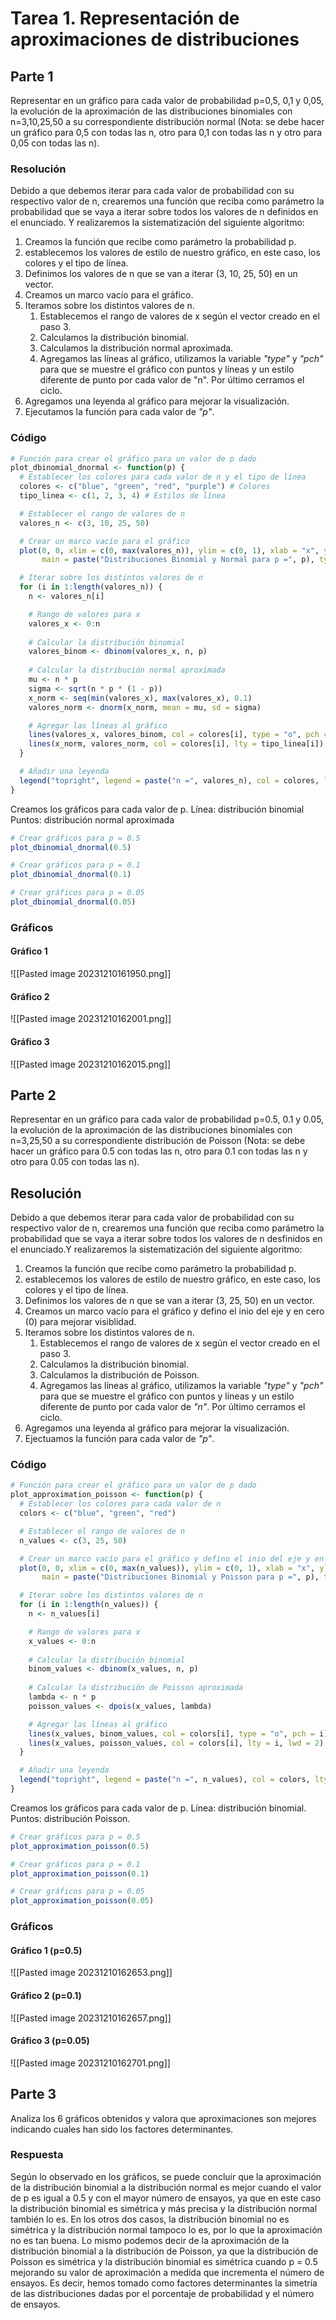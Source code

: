 # Tarea 1. Representación de aproximaciones de distribuciones

## Parte 1
Representar en un gráfico para cada valor de probabilidad p=0,5, 0,1 y 0,05, la evolución de la aproximación de las distribuciones binomiales con n=3,10,25,50 a su correspondiente distribución normal (Nota: se debe hacer un gráfico para 0,5 con todas las n, otro para 0,1 con todas las n y otro para 0,05 con todas las n).

### Resolución
Debido a que debemos iterar para cada valor de probabilidad con su respectivo valor de n, crearemos una función que reciba como parámetro la probabilidad que se vaya a iterar sobre todos los valores de n definidos en el enunciado. Y realizaremos la sistematización del siguiente algoritmo:

1. Creamos la función que recibe como parámetro la probabilidad p.
2. establecemos los valores de estilo de nuestro gráfico, en este caso, los colores y el tipo de línea.
3. Definimos los valores de n que se van a iterar (3, 10, 25, 50) en un vector.
4. Creamos un marco vacío para el gráfico.
5. Iteramos sobre los distintos valores de n.
	1. Establecemos el rango de valores de x según el vector creado en el paso 3.
	2. Calculamos la distribución binomial.
	3. Calculamos la distribución normal aproximada.
	4. Agregamos las líneas al gráfico, utilizamos la variable *"type"* y *"pch"* para que se muestre el gráfico con puntos y líneas y un estilo diferente de punto por cada valor de "n". Por último cerramos el ciclo.
6. Agregamos una leyenda al gráfico para mejorar la visualización.
7. Ejecutamos la función para cada valor de *"p"*.

### Código
```R
# Función para crear el gráfico para un valor de p dado
plot_dbinomial_dnormal <- function(p) {
  # Establecer los colores para cada valor de n y el tipo de línea
  colores <- c("blue", "green", "red", "purple") # Colores
  tipo_linea <- c(1, 2, 3, 4) # Estilos de línea

  # Establecer el rango de valores de n
  valores_n <- c(3, 10, 25, 50)

  # Crear un marco vacío para el gráfico
  plot(0, 0, xlim = c(0, max(valores_n)), ylim = c(0, 1), xlab = "x", ylab = "Probabilidad",
       main = paste("Distribuciones Binomial y Normal para p =", p), type = "n")

  # Iterar sobre los distintos valores de n
  for (i in 1:length(valores_n)) {
    n <- valores_n[i]

    # Rango de valores para x
    valores_x <- 0:n
    
    # Calcular la distribución binomial
    valores_binom <- dbinom(valores_x, n, p)
    
    # Calcular la distribución normal aproximada
    mu <- n * p
    sigma <- sqrt(n * p * (1 - p))
    x_norm <- seq(min(valores_x), max(valores_x), 0.1)
    valores_norm <- dnorm(x_norm, mean = mu, sd = sigma)

    # Agregar las líneas al gráfico
    lines(valores_x, valores_binom, col = colores[i], type = "o", pch = i)
    lines(x_norm, valores_norm, col = colores[i], lty = tipo_linea[i])
  }

  # Añadir una leyenda
  legend("topright", legend = paste("n =", valores_n), col = colores, lty = tipo_linea, pch = 1:length(valores_n), cex = 0.8)
}
```
Creamos los gráficos para cada valor de p.
Línea: distribución binomial
Puntos: distribución normal aproximada
```R
# Crear gráficos para p = 0.5
plot_dbinomial_dnormal(0.5)

# Crear gráficos para p = 0.1
plot_dbinomial_dnormal(0.1)

# Crear gráficos para p = 0.05
plot_dbinomial_dnormal(0.05)
```
### Gráficos
#### Gráfico 1
![[Pasted image 20231210161950.png]]

#### Gráfico 2
![[Pasted image 20231210162001.png]]

#### Gráfico 3
![[Pasted image 20231210162015.png]]

## Parte 2
Representar en un gráfico para cada valor de probabilidad p=0.5, 0.1 y 0.05, la evolución de la aproximación de las distribuciones binomiales con n=3,25,50 a su correspondiente distribución de Poisson (Nota: se debe hacer un gráfico para 0.5 con todas las n, otro para 0.1 con todas las n y otro para 0.05 con todas las n).

## Resolución
Debido a que debemos iterar para cada valor de probabilidad con su respectivo valor de n, crearemos una función que reciba como parámetro la probabilidad que se vaya a iterar sobre todos los valores de n desfinidos en el enunciado.Y realizaremos la sistematización del siguiente algoritmo:

1. Creamos la función que recibe como parámetro la probabilidad p.
2. establecemos los valores de estilo de nuestro gráfico, en este caso, los colores y el tipo de línea.
3. Definimos los valores de n que se van a iterar (3, 25, 50) en un vector.
4. Creamos un marco vacío para el gráfico y defino el inio del eje y en cero (0) para mejorar visiblidad.
5. Iteramos sobre los distintos valores de n.
	1. Establecemos el rango de valores de x según el vector creado en el paso 3.
	2. Calculamos la distribución binomial.
	3. Calculamos la distribución de Poisson.
	4. Agregamos las líneas al gráfico, utilizamos la variable *"type"* y *"pch"* para que se muestre el gráfico con puntos y líneas y un estilo diferente de punto por cada valor de *"n"*. Por último cerramos el ciclo.
6. Agregamos una leyenda al gráfico para mejorar la visualización.
7. Ejectuamos la función para cada valor de *"p"*.

### Código
```R
# Función para crear el gráfico para un valor de p dado
plot_approximation_poisson <- function(p) {
  # Establecer los colores para cada valor de n
  colors <- c("blue", "green", "red")

  # Establecer el rango de valores de n
  n_values <- c(3, 25, 50)

  # Crear un marco vacío para el gráfico y defino el inio del eje y en cero (0) para mejorar visiblidad
  plot(0, 0, xlim = c(0, max(n_values)), ylim = c(0, 1), xlab = "x", ylab = "Probabilidad",
       main = paste("Distribuciones Binomial y Poisson para p =", p), type = "n")

  # Iterar sobre los distintos valores de n
  for (i in 1:length(n_values)) {
    n <- n_values[i]

    # Rango de valores para x
    x_values <- 0:n
    
    # Calcular la distribución binomial
    binom_values <- dbinom(x_values, n, p)
    
    # Calcular la distribución de Poisson aproximada
    lambda <- n * p
    poisson_values <- dpois(x_values, lambda)

    # Agregar las líneas al gráfico
    lines(x_values, binom_values, col = colors[i], type = "o", pch = i)
    lines(x_values, poisson_values, col = colors[i], lty = i, lwd = 2)
  }

  # Añadir una leyenda
  legend("topright", legend = paste("n =", n_values), col = colors, lty = 1:length(n_values), pch = 1:length(n_values), cex = 0.8)
}
```
Creamos los gráficos para cada valor de p.
Línea: distribución binomial.
Puntos: distribución Poisson.
```R
# Crear gráficos para p = 0.5
plot_approximation_poisson(0.5)

# Crear gráficos para p = 0.1
plot_approximation_poisson(0.1)

# Crear gráficos para p = 0.05
plot_approximation_poisson(0.05)
```

### Gráficos
#### Gráfico 1 (p=0.5)
![[Pasted image 20231210162653.png]]

#### Gráfico 2 (p=0.1)
![[Pasted image 20231210162657.png]]

#### Gráfico 3 (p=0.05)
![[Pasted image 20231210162701.png]]

## Parte 3
Analiza los 6 gráficos obtenidos y valora que aproximaciones son mejores indicando cuales han sido los factores determinantes.

### Respuesta
Según lo observado en los gráficos, se puede concluir que la aproximación de la distribución binomial a la distribución normal es mejor cuando el valor de p es igual a 0.5 y con el mayor número de ensayos, ya que en este caso la distribución binomial es simétrica y más precisa y la distribución normal también lo es. En los otros dos casos, la distribución binomial no es simétrica y la distribución normal tampoco lo es, por lo que la aproximación no es tan buena. Lo mismo podemos decir de la aproximación de la distribución binomial a la distribución de Poisson, ya que la distribución de Poisson es simétrica y la distribución binomial es simétrica cuando p = 0.5 mejorando su valor de aproximación a medida que incrementa el número de ensayos.
Es decir, hemos tomado como factores determinantes la simetría de las distribuciones dadas por el porcentaje de probabilidad y el número de ensayos.